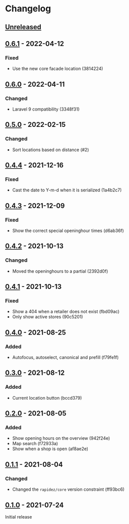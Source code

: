 # Changelog

## [Unreleased](https://github.com/org/repo/compare/0.6.1...master)

## [0.6.1](https://github.com/org/repo/compare/0.6.0...0.6.1) - 2022-04-12

### Fixed

- Use the new core facade location (3814224)

## [0.6.0](https://github.com/org/repo/compare/0.5.0...0.6.0) - 2022-04-11

### Changed

- Laravel 9 compatibility (3348f31)

## [0.5.0](https://github.com/org/repo/compare/0.4.4...0.5.0) - 2022-02-15

### Changed

- Sort locations based on distance (#2)

## [0.4.4](https://github.com/org/repo/compare/0.4.3...0.4.4) - 2021-12-16

### Fixed

- Cast the date to Y-m-d when it is serialized (1a4b2c7)

## [0.4.3](https://github.com/org/repo/compare/0.4.2...0.4.3) - 2021-12-09

### Fixed

- Show the correct special openinghour times (d6ab36f)

## [0.4.2](https://github.com/org/repo/compare/0.4.1...0.4.2) - 2021-10-13

### Changed

- Moved the openinghours to a partial (2392d0f)

## [0.4.1](https://github.com/org/repo/compare/0.4.0...0.4.1) - 2021-10-13

### Fixed

- Show a 404 when a retailer does not exist (fbd09ac)
- Only show active stores (90c5201)

## [0.4.0](https://github.com/org/repo/compare/0.3.0...0.4.0) - 2021-08-25

### Added

- Autofocus, autoselect, canonical and prefill (f79fe1f)

## [0.3.0](https://github.com/org/repo/compare/0.2.0...0.3.0) - 2021-08-12

### Added

- Current location button (bccd379)

## [0.2.0](https://github.com/org/repo/compare/0.1.1...0.2.0) - 2021-08-05

### Added

- Show opening hours on the overview (942f24e)
- Map search (f72933a)
- Show when a shop is open (af8ae2e)

## [0.1.1](https://github.com/org/repo/compare/0.1.0...0.1.1) - 2021-08-04

### Changed

- Changed the `rapidez/core` version constraint (ff93bc6)

## [0.1.0](https://github.com/org/repo/compare/e7610614aa4203a154b7e5dc3249c1ddb69a48a7...0.1.0) - 2021-07-24

Initial release
